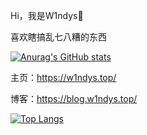 Hi，我是W1ndys👋

喜欢瞎搞乱七八糟的东西

[![Anurag's GitHub stats](https://github-readme-stats.vercel.app/api?username=W1ndys)](https://github.com/anuraghazra/github-readme-stats)

主页：https://w1ndys.top/

博客：https://blog.w1ndys.top/

[![Top Langs](https://github-readme-stats.vercel.app/api/top-langs/?username=W1ndys)](https://github.com/anuraghazra/github-readme-stats)

